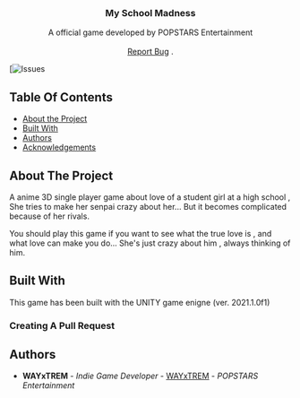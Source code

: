 <br/>
<p align="center">
  <h3 align="center">My School Madness</h3>

  <p align="center">
    A official game developed by POPSTARS Entertainment
    <br/>
    <br/>
    <a href="https://github.com/WAYxTREM/My-School-Madness-BUILDS/issues">Report Bug</a>
    .
  </p>
</p>

[![Issues](https://badges.pufler.dev/issues/WAYxTREM/My-School-Madness-BUILDS) 

## Table Of Contents

* [About the Project](#about-the-project)
* [Built With](#built-with)
* [Authors](#authors)
* [Acknowledgements](#acknowledgements)

## About The Project

A anime 3D single player game about love of a student girl at a high school , She tries to make her senpai crazy about her... But it becomes complicated because of her rivals.

You should play this game if you want to see what the true love is , and what love can make you do... She's just crazy about him , always thinking of him.

## Built With

This game has been built with the UNITY game enigne (ver. 2021.1.0f1)

### Creating A Pull Request



## Authors

* **WAYxTREM** - *Indie Game Developer* - [WAYxTREM](https://github.com/WAYxTREM) - *POPSTARS Entertainment*
